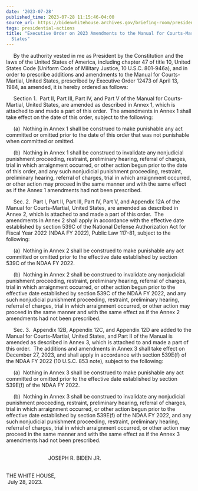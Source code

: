 ```yaml
---
date: '2023-07-28'
published_time: 2023-07-28 11:15:46-04:00
source_url: https://bidenwhitehouse.archives.gov/briefing-room/presidential-actions/2023/07/28/executive-order-on-2023-amendments-to-the-manual-for-courts-martial-united-states/
tags: presidential-actions
title: "Executive Order on 2023 Amendments to the Manual for Courts-Martial, United\_\
  States"
---
```

 
     By the authority vested in me as President by the Constitution and
the laws of the United States of America, including chapter 47 of title
10, United States Code (Uniform Code of Military Justice, 10 U.S.C.
801-946a), and in order to prescribe additions and amendments to the
Manual for Courts-Martial, United States, prescribed by Executive Order
12473 of April 13, 1984, as amended, it is hereby ordered as follows:  
  
     Section 1.  Part II, Part III, Part IV, and Part V of the Manual
for Courts-Martial, United States, are amended as described in Annex 1,
which is attached to and made a part of this order.  The amendments in
Annex 1 shall take effect on the date of this order, subject to the
following:  
  
     (a)  Nothing in Annex 1 shall be construed to make punishable any
act committed or omitted prior to the date of this order that was not
punishable when committed or omitted.  
  
     (b)  Nothing in Annex 1 shall be construed to invalidate any
nonjudicial punishment proceeding, restraint, preliminary hearing,
referral of charges, trial in which arraignment occurred, or other
action begun prior to the date of this order, and any such nonjudicial
punishment proceeding, restraint, preliminary hearing, referral of
charges, trial in which arraignment occurred, or other action may
proceed in the same manner and with the same effect as if the Annex 1
amendments had not been prescribed.  
  
     Sec. 2.  Part I, Part II, Part III, Part IV, Part V, and Appendix
12A of the Manual for Courts-Martial, United States, are amended as
described in Annex 2, which is attached to and made a part of this
order.  The amendments in Annex 2 shall apply in accordance with the
effective date established by section 539C of the National Defense
Authorization Act for Fiscal Year 2022 (NDAA FY 2022), Public Law
117-81, subject to the following:  
  
     (a)  Nothing in Annex 2 shall be construed to make punishable any
act committed or omitted prior to the effective date established by
section 539C of the NDAA FY 2022.  
  
     (b)  Nothing in Annex 2 shall be construed to invalidate any
nonjudicial punishment proceeding, restraint, preliminary hearing,
referral of charges, trial in which arraignment occurred, or other
action begun prior to the effective date established by section 539C of
the NDAA FY 2022, and any such nonjudicial punishment proceeding,
restraint, preliminary hearing, referral of charges, trial in which
arraignment occurred, or other action may proceed in the same manner and
with the same effect as if the Annex 2 amendments had not been
prescribed.   
  
     Sec. 3.  Appendix 12B, Appendix 12C, and Appendix 12D are added to
the Manual for Courts-Martial, United States, and Part II of the Manual
is amended as described in Annex 3, which is attached to and made a part
of this order.  The additions and amendments in Annex 3 shall take
effect on December 27, 2023, and shall apply in accordance with section
539E(f) of the NDAA FY 2022 (10 U.S.C. 853 note), subject to the
following:   
  
     (a)  Nothing in Annex 3 shall be construed to make punishable any
act committed or omitted prior to the effective date established by
section 539E(f) of the NDAA FY 2022.  
  
     (b)  Nothing in Annex 3 shall be construed to invalidate any
nonjudicial punishment proceeding, restraint, preliminary hearing,
referral of charges, trial in which arraignment occurred, or other
action begun prior to the effective date established by section 539E(f)
of the NDAA FY 2022, and any such nonjudicial punishment proceeding,
restraint, preliminary hearing, referral of charges, trial in which
arraignment occurred, or other action may proceed in the same manner and
with the same effect as if the Annex 3 amendments had not been
prescribed.   
   

                             JOSEPH R. BIDEN JR.

    
THE WHITE HOUSE,  
 July 28, 2023.
